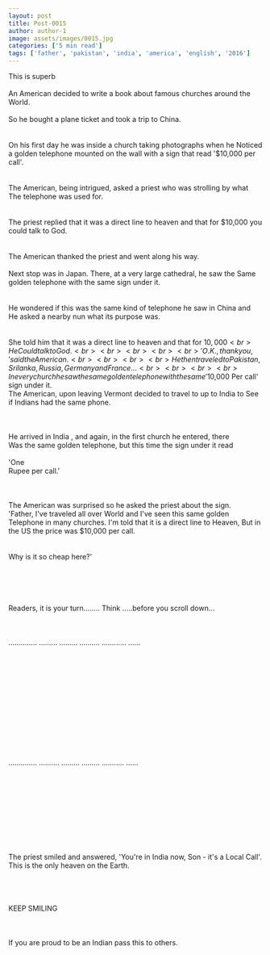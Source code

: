 ```yaml
---
layout: post
title: Post-0015
author: author-1
image: assets/images/0015.jpg
categories: ['5 min read']
tags: ['father', 'pakistan', 'india', 'america', 'english', '2016']
---
```

This is superb  <br>
   <br>
 An American decided to write a book about famous churches around the World.  <br>
   <br>
 So he bought a plane ticket and took a trip to China.  <br>
   <br>
   <br>
 On his first day he was inside a church taking photographs when he Noticed a golden telephone mounted on the wall with a sign that read '$10,000 per call'.  <br>
   <br>
   <br>
 The American, being intrigued, asked a priest who was strolling by what The telephone was used for.  <br>
   <br>
   <br>
 The priest replied that it was a direct line to heaven and that for $10,000 you could talk to God.  <br>
   <br>
   <br>
 The American thanked the priest and went along his way.  <br>
   <br>
 Next stop was in Japan. There, at a very large cathedral, he saw the Same golden telephone with the same sign under it.  <br>
   <br>
   <br>
 He wondered if this was the same kind of telephone he saw in China and  <br>
 He asked a nearby nun what its purpose was.  <br>
   <br>
   <br>
 She told him that it was a direct line to heaven and that for $10,000  <br>
 He Could talk to God.  <br>
   <br>
   <br>
   <br>
   <br>
 ' O.K., thank you,' said the American.  <br>
   <br>
   <br>
   <br>
 He then traveled to Pakistan, Srilanka, Russia, Germany and France ...  <br>
   <br>
   <br>
   <br>
 In every church he saw the same golden telephone with the same '$10,000 Per call' sign under it.  <br>
 The American, upon leaving Vermont decided to travel to up to India to See if Indians had the same phone.  <br>
   <br>
   <br>
   <br>
 He arrived in India , and again, in the first church he entered, there  <br>
 Was the same golden telephone, but this time the sign under it read  <br>
   <br>
 'One  <br>
 Rupee per call.'  <br>
   <br>
   <br>
   <br>
 The American was surprised so he asked the priest about the sign.  <br>
 'Father, I've traveled all over World and I've seen this same golden Telephone in many churches. I'm told that it is a direct line to Heaven, But in the US the price was $10,000 per call.  <br>
   <br>
   <br>
 Why is it so cheap here?'  <br>
   <br>
   <br>
   <br>
   <br>
   <br>
 Readers, it is your turn........ Think .....before you scroll down...  <br>
   <br>
   <br>
   <br>
 .............. ......... ......... .......... ............ ......  <br>
   <br>
   <br>
   <br>
   <br>
   <br>
   <br>
   <br>
   <br>
   <br>
   <br>
   <br>
   <br>
   <br>
 .............. .......... ......... ......... ........... ......  <br>
   <br>
   <br>
   <br>
   <br>
   <br>
   <br>
   <br>
   <br>
   <br>
   <br>
 The priest smiled and answered, 'You're in India now, Son - it's a Local Call'.  <br>
 This is the only heaven on the Earth.  <br>
   <br>
   <br>
   <br>
   <br>
 KEEP SMILING  <br>
   <br>
   <br>
   <br>
 If you are proud to be an Indian pass this to others.